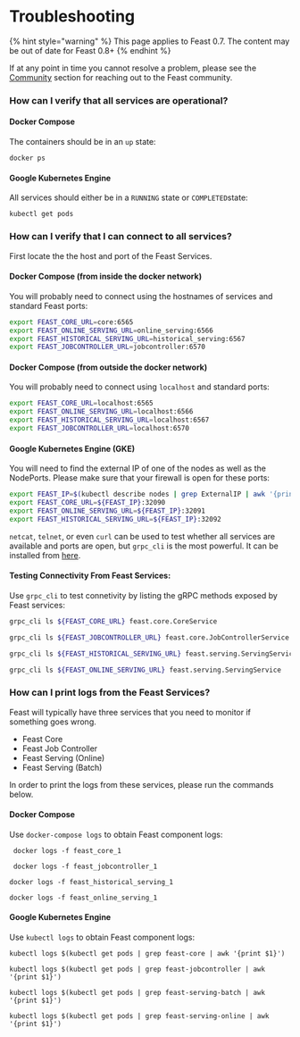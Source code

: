 # Troubleshooting

{% hint style="warning" %}
This page applies to Feast 0.7. The content may be out of date for Feast 0.8+
{% endhint %}

If at any point in time you cannot resolve a problem, please see the [Community](../community.md) section for reaching out to the Feast community.

### How can I verify that all services are operational?

#### Docker Compose

The containers should be in an `up` state:

```text
docker ps
```

#### Google Kubernetes Engine

All services should either be in a `RUNNING` state or `COMPLETED`state:

```text
kubectl get pods
```

### How can I verify that I can connect to all services?

First locate the the host and port of the Feast Services.

#### **Docker Compose \(from inside the docker network\)**

You will probably need to connect using the hostnames of services and standard Feast ports:

```bash
export FEAST_CORE_URL=core:6565
export FEAST_ONLINE_SERVING_URL=online_serving:6566
export FEAST_HISTORICAL_SERVING_URL=historical_serving:6567
export FEAST_JOBCONTROLLER_URL=jobcontroller:6570
```

#### **Docker Compose \(from outside the docker network\)**

You will probably need to connect using `localhost` and standard ports:

```bash
export FEAST_CORE_URL=localhost:6565
export FEAST_ONLINE_SERVING_URL=localhost:6566
export FEAST_HISTORICAL_SERVING_URL=localhost:6567
export FEAST_JOBCONTROLLER_URL=localhost:6570
```

#### **Google Kubernetes Engine \(GKE\)**

You will need to find the external IP of one of the nodes as well as the NodePorts. Please make sure that your firewall is open for these ports:

```bash
export FEAST_IP=$(kubectl describe nodes | grep ExternalIP | awk '{print $2}' | head -n 1)
export FEAST_CORE_URL=${FEAST_IP}:32090
export FEAST_ONLINE_SERVING_URL=${FEAST_IP}:32091
export FEAST_HISTORICAL_SERVING_URL=${FEAST_IP}:32092
```

`netcat`, `telnet`, or even `curl` can be used to test whether all services are available and ports are open, but `grpc_cli` is the most powerful. It can be installed from [here](https://github.com/grpc/grpc/blob/master/doc/command_line_tool.md).

#### Testing Connectivity From Feast Services:

Use `grpc_cli` to test connetivity by listing the gRPC methods exposed by Feast services:

```bash
grpc_cli ls ${FEAST_CORE_URL} feast.core.CoreService
```

```bash
grpc_cli ls ${FEAST_JOBCONTROLLER_URL} feast.core.JobControllerService
```

```bash
grpc_cli ls ${FEAST_HISTORICAL_SERVING_URL} feast.serving.ServingService
```

```bash
grpc_cli ls ${FEAST_ONLINE_SERVING_URL} feast.serving.ServingService
```

### How can I print logs from the Feast Services?

Feast will typically have three services that you need to monitor if something goes wrong.

* Feast Core
* Feast Job Controller
* Feast Serving \(Online\)
* Feast Serving \(Batch\)

In order to print the logs from these services, please run the commands below.

#### Docker Compose

Use `docker-compose logs` to obtain Feast component logs:

```text
 docker logs -f feast_core_1
```

```text
 docker logs -f feast_jobcontroller_1
```

```text
docker logs -f feast_historical_serving_1
```

```text
docker logs -f feast_online_serving_1
```

#### Google Kubernetes Engine

Use `kubectl logs` to obtain Feast component logs:

```text
kubectl logs $(kubectl get pods | grep feast-core | awk '{print $1}')
```

```text
kubectl logs $(kubectl get pods | grep feast-jobcontroller | awk '{print $1}')
```

```text
kubectl logs $(kubectl get pods | grep feast-serving-batch | awk '{print $1}')
```

```text
kubectl logs $(kubectl get pods | grep feast-serving-online | awk '{print $1}')
```

